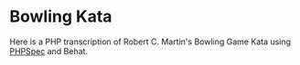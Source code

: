 Bowling Kata
============

Here is a PHP transcription of Robert C. Martin's Bowling Game Kata using  
[PHPSpec](https://www.google.com "PHPSpec") and Behat.


